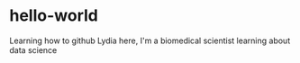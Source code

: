 # hello-world
Learning how to github
Lydia here, I'm a biomedical scientist learning about data science
